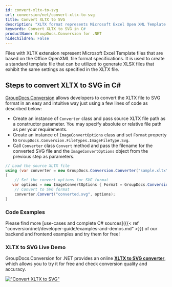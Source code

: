 ```yaml
---
id: convert-xltx-to-svg
url: conversion/net/convert-xltx-to-svg
title: Convert XLTX to SVG
description: "XLTX format represents Microsoft Excel Open XML Template with .xltx extension. Learn how to convert XLTX to SVG file programmatically in C# language using GroupDocs.Conversion for .NET library."
keywords: Convert XLTX to SVG in C#
productName: GroupDocs.Conversion for .NET
hideChildren: False
---
```


Files with XLTX extension represent Microsoft Excel Template files that are based on the Office OpenXML file format specifications. It is used to create a standard template file that can be utilized to generate XLSX files that exhibit the same settings as specified in the XLTX file.

## Steps to convert XLTX to SVG in C#

[GroupDocs.Conversion](https://products.groupdocs.com/conversion/net) allows developers to convert the XLTX file to SVG format in an easy and intuitive way just using a few lines of code as described below:

* Create an instance of `Converter` class and pass source XLTX file path as a constructor parameter. You may specify absolute or relative file path as per your requirements. 
* Create an instance of `ImageConvertOptions` class and set `Format` property to `GroupDocs.Conversion.FileTypes.ImageFileType.Svg`.
* Call `Converter` class `Convert` method and pass the filename for the converted SVG file and the `ImageConvertOptions` object from the previous step as parameters.

```csharp
// Load the source XLTX file
using (var converter = new GroupDocs.Conversion.Converter("sample.xltx"))
{
    // Set the convert options for SVG format
   var options = new ImageConvertOptions { Format = GroupDocs.Conversion.FileTypes.ImageFileType.Svg };
    // Convert to SVG format
    converter.Convert("converted.svg", options);
}
```

### Code Examples

Please find more [use-cases and complete C# sources]({{< ref "conversion/net/developer-guide/examples-and-demos.md" >}}) of our backend and frontend examples and try them for free!

### XLTX to SVG Live Demo

GroupDocs.Conversion for .NET provides an online [**XLTX to SVG converter**](https://products.groupdocs.app/conversion/xltx-to-svg), which allows you to try it for free and check conversion quality and accuracy.

[!["Convert XLTX to SVG"](conversion/net/images/convert-to-svg/convert-xltx-to-svg.png)](https://products.groupdocs.app/conversion/xltx-to-svg)
